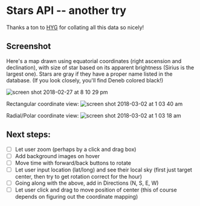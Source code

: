 # Stars API -- another try
Thanks a ton to [HYG](http://www.astronexus.com/hyg) for collating all this data so nicely!

## Screenshot
Here's a map drawn using equatorial coordinates (right ascension and declination), with size of star based on its apparent brightness (Sirius is the largest one). Stars are gray if they have a proper name listed in the database. (If you look closely, you'll find Deneb colored black!)

![screen shot 2018-02-27 at 8 10 29 pm](https://user-images.githubusercontent.com/29472568/36766224-92046658-1bfa-11e8-9f47-954e0d232422.png)

Rectangular coordinate view:
![screen shot 2018-03-02 at 1 03 40 am](https://user-images.githubusercontent.com/29472568/36887195-a99e5082-1db5-11e8-84a0-b5c57c828358.png)

Radial/Polar coordinate view:
![screen shot 2018-03-02 at 1 03 18 am](https://user-images.githubusercontent.com/29472568/36887201-afbd899c-1db5-11e8-9eba-0d2f23647f07.png)

## Next steps:
- [ ] Let user zoom (perhaps by a click and drag box)
- [ ] Add background images on hover
- [ ] Move time with forward/back buttons to rotate
- [ ] Let user input location (lat/long) and see their local sky (first just target center, then try to get rotation correct for the hour)
- [ ] Going along with the above, add in Directions (N, S, E, W)
- [ ] Let user click and drag to move position of center (this of course depends on figuring out the coordinate mapping)
